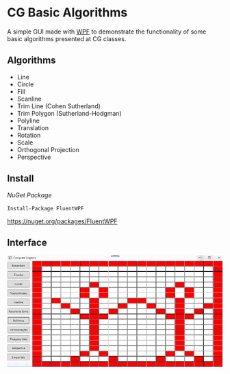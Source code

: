# CG Basic Algorithms
A simple GUI made with [WPF](https://github.com/sourcechord/FluentWPF) to demonstrate the functionality of some basic algorithms presented 
at CG classes.

## Algorithms
* Line
* Circle
* Fill
* Scanline
* Trim Line (Cohen Sutherland)
* Trim Polygon (Sutherland-Hodgman)
* Polyline
* Translation
* Rotation
* Scale
* Orthogonal Projection
* Perspective

## Install
*NuGet Package*
```
Install-Package FluentWPF
```
https://nuget.org/packages/FluentWPF

## Interface
![CG](./docs/example.png)
